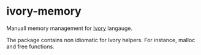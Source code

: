 # ivory-memory

Manuall memory management for [Ivory](https://ivorylang.org/) langauge.

The package contains non idiomatic for Ivory helpers. For instance, malloc and
free functions.
